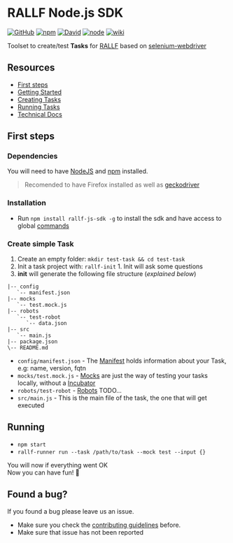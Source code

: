 # RALLF Node.js SDK

[![GitHub](https://img.shields.io/github/license/RobotUnion/rallf-js-sdk.svg?style=flat-square)](https://github.com/RobotUnion/rallf-js-sdk)
[![npm](https://img.shields.io/npm/v/rallf-js-sdk.svg?style=flat-square)](https://www.npmjs.com/package/rallf-js-sdk)
[![David](https://img.shields.io/david/RobotUnion/rallf-js-sdk.svg?style=flat-square)](https://github.com/RobotUnion/rallf-js-sdk)
[![node](https://img.shields.io/node/v/rallf-js-sdk.svg?style=flat-square)](https://www.npmjs.com/package/rallf-js-sdk)
[![wiki](https://img.shields.io/badge/wiki-github-green.svg?longCache=true&style=flat-square
)](https://github.com/RobotUnion/rallf-js-sdk/wiki)

Toolset to create/test **Tasks** for [RALLF](https://ralf.robotunion.net)
based on [selenium-webdriver](https://www.npmjs.com/package/selenium-webdriver)

## Resources
* [First steps](#first-steps)
* [Getting Started](https://github.com/RobotUnion/rallf-sdk/wiki/Getting-Started)
* [Creating Tasks](https://github.com/RobotUnion/rallf-sdk/wiki/Creating-Tasks)
* [Running Tasks](https://github.com/RobotUnion/rallf-sdk/wiki/Running-Tasks)
* [Technical Docs](https://github.com/RobotUnion/rallf-sdk/wiki/Technical-Docs)


## First steps

### Dependencies
You will need to have [NodeJS](https://nodejs.org/es/) and [npm](https://www.npmjs.com/get-npm) installed.
> Recomended to have Firefox installed as well as [geckodriver](https://github.com/mozilla/geckodriver/releases)

### Installation
* Run `npm install rallf-js-sdk -g` to install the sdk and have access to global [commands]()

### Create simple Task
  1. Create an empty folder: `mkdir test-task && cd test-task`
  2. Init a task project with: `rallf-init`
    1. Init will ask some questions
  3. **init** will generate the following file structure (_explained below_)
```
|-- config
   `-- manifest.json
|-- mocks
   `-- test.mock.js
|-- robots
   `-- test-robot
      `-- data.json
|-- src
   `-- main.js
|-- package.json
\-- README.md
```
  * `config/manifest.json` - The [Manifest](https://github.com/RobotUnion/rallf-js-sdk/wiki/Manifest) holds information about your Task, e.g: name, version, fqtn
  * `mocks/test.mock.js` - [Mocks](https://github.com/RobotUnion/rallf-js-sdk/wiki/Testing:-Mocks) are just the way of testing your tasks locally, without a [Incubator]()
  * `robots/test-robot` - [Robots]() TODO...
  * `src/main.js` - This is the main file of the task, the one that will get executed


## Running 
* `npm start`
* `rallf-runner run --task /path/to/task --mock test --input {}`    
  
You will now if everything went OK  
Now you can have fun! 🤖

## Found a bug?
If you found a bug please leave us an issue.
* Make sure you check the [contributing guidelines](https://github.com/RobotUnion/rallf-js-sdk/blob/v2/.github/CONTRIBUTING.md) before.
* Make sure that issue has not been reported

